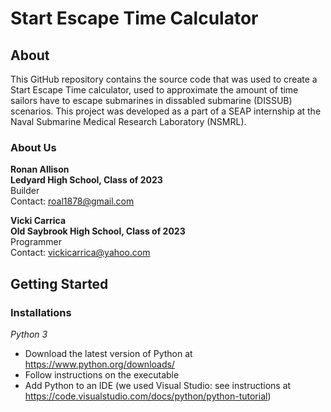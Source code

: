 # Start Escape Time Calculator
## About
This GitHub repository contains the source code that was used to create a Start Escape Time calculator, used to approximate the amount of time sailors have to escape submarines in dissabled submarine (DISSUB) scenarios. This project was developed as a part of a SEAP internship at the Naval Submarine Medical Research Laboratory (NSMRL). 
</br>
### About Us
**Ronan Allison**
</br>
**Ledyard High School, Class of 2023**
</br>
Builder
</br>
Contact: roal1878@gmail.com


**Vicki Carrica**
</br>
**Old Saybrook High School, Class of 2023**
</br>
Programmer
</br>
Contact: vickicarrica@yahoo.com

## Getting Started

### Installations

*Python 3*
  - Download the latest version of Python at https://www.python.org/downloads/ 
  - Follow instructions on the executable
  - Add Python to an IDE (we used Visual Studio: see instructions at https://code.visualstudio.com/docs/python/python-tutorial)
